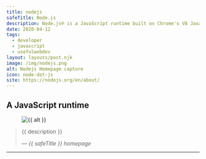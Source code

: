 ```yaml
---
title: nodejs
safeTitle: Node.js
description: Node.js® is a JavaScript runtime built on Chrome's V8 JavaScript engine. Node.js is designed to build scalable network applications.
date: 2020-04-12
tags:
  - developer
  - javascript
  - usefulwebdev
layout: layouts/post.njk
image: /img/nodejs.png
alt: Nodejs Homepage capture
icon: node-dot-js
site: https://nodejs.org/en/about/
---
```


<div class="box">

## A JavaScript runtime

<figure class="image">
<img alt="{{ alt }}" src="{{ image }}">
</figure>

> {{ description }}
>
> <cite>&mdash; {{ safeTitle }} homepage</cite>

</div>

---